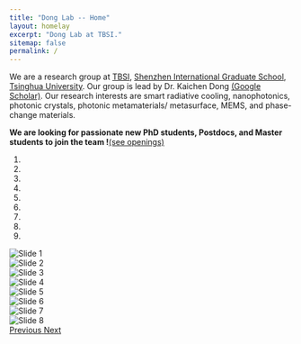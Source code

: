 ```yaml
---
title: "Dong Lab -- Home"
layout: homelay
excerpt: "Dong Lab at TBSI."
sitemap: false
permalink: /
---
```


We are a research group at [TBSI](http://www.tbsi.edu.cn/english/), [Shenzhen International Graduate School](https://www.sigs.tsinghua.edu.cn/), [Tsinghua University](https://www.tsinghua.edu.cn/). Our group is lead by Dr. Kaichen Dong [(Google Scholar)](https://scholar.google.com/citations?user=TsEI4AsAAAAJ&hl=en). Our research interests are smart radiative cooling, nanophotonics, photonic crystals, photonic metamaterials/ metasurface, MEMS, and phase-change materials. 

 **We are  looking for passionate new PhD students, Postdocs, and Master students to join the team !**[(see openings)](https://dkcgroup.github.io/vacancies)

<div markdown="0" id="carousel" class="carousel slide" data-ride="carousel" data-interval="4000" data-pause="hover" >
    <!-- Menu -->
    <ol class="carousel-indicators">
        <li data-target="#carousel" data-slide-to="0" class="active"></li>
        <li data-target="#carousel" data-slide-to="1"></li>
        <li data-target="#carousel" data-slide-to="2"></li>
        <li data-target="#carousel" data-slide-to="3"></li>
        <li data-target="#carousel" data-slide-to="4"></li>
        <li data-target="#carousel" data-slide-to="5"></li>
        <li data-target="#carousel" data-slide-to="6"></li>
        <li data-target="#carousel" data-slide-to="7"></li>
        <li data-target="#carousel" data-slide-to="8"></li>
    </ol>

  <!-- Items -->
  <div class="carousel-inner" markdown="0">
      <div class="item active">
          <img src="{{ site.url }}{{ site.baseurl }}/images/slider/1.png" alt="Slide 1"/>
      </div>
      <div class="item">
          <img src="{{ site.url }}{{ site.baseurl }}/images/slider/2.jpg" alt="Slide 2" />
      </div>
      <div class="item">
          <img src="{{ site.url }}{{ site.baseurl }}/images/slider/3.jpg" alt="Slide 3"/>
      </div>
      <div class="item">
            <img src="{{ site.url }}{{ site.baseurl }}/images/slider/4.png" alt="Slide 4"/>
      </div>
      <div class="item">
          <img src="{{ site.url }}{{ site.baseurl }}/images/slider/5.jpg" alt="Slide 5"/>
      </div>       
        <div class="item">
          <img src="{{ site.url }}{{ site.baseurl }}/images/slider/6.jpeg" alt="Slide 6"/>
      </div>
      <div class="item">
          <img src="{{ site.url }}{{ site.baseurl }}/images/slider/7.png" alt="Slide 7"/>
      </div>
      <div class="item">
          <img src="{{ site.url }}{{ site.baseurl }}/images/slider/8.png" alt="Slide 8"/>
      </div>
  </div>

  <a class="left carousel-control" href="#carousel" role="button" data-slide="prev">
    <span class="glyphicon glyphicon-chevron-left" aria-hidden="true"></span>
    <span class="sr-only">Previous</span>
  </a>
  <a class="right carousel-control" href="#carousel" role="button" data-slide="next">
    <span class="glyphicon glyphicon-chevron-right" aria-hidden="true"></span>
    <span class="sr-only">Next</span>
  </a>
</div>




